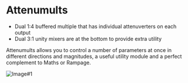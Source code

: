 # Attenumults
* Dual 1:4 buffered multiple that has individual attenuverters on each output
* Dual 3:1 unity mixers are at the bottom to provide extra utility

Attenumults allows you to control a number of parameters at once in different directions and magnitudes, a useful utility module and a perfect complement to Maths or Rampage.

![Image#1](https://modularaddict.com/media/catalog/product/cache/1/image/1100x1100/9df78eab33525d08d6e5fb8d27136e95/m/a/max-attmlt-pan.jpg)
